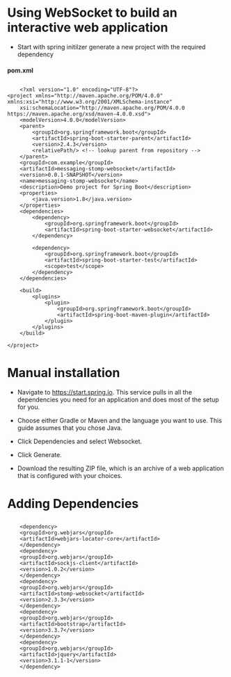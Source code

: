 # Using WebSocket to build an interactive web application
* Start with spring initilzer  generate a new project with the required dependency

#### pom.xml


## 
        <?xml version="1.0" encoding="UTF-8"?>
    <project xmlns="http://maven.apache.org/POM/4.0.0" xmlns:xsi="http://www.w3.org/2001/XMLSchema-instance"
        xsi:schemaLocation="http://maven.apache.org/POM/4.0.0 https://maven.apache.org/xsd/maven-4.0.0.xsd">
        <modelVersion>4.0.0</modelVersion>
        <parent>
            <groupId>org.springframework.boot</groupId>
            <artifactId>spring-boot-starter-parent</artifactId>
            <version>2.4.3</version>
            <relativePath/> <!-- lookup parent from repository -->
        </parent>
        <groupId>com.example</groupId>
        <artifactId>messaging-stomp-websocket</artifactId>
        <version>0.0.1-SNAPSHOT</version>
        <name>messaging-stomp-websocket</name>
        <description>Demo project for Spring Boot</description>
        <properties>
            <java.version>1.8</java.version>
        </properties>
        <dependencies>
            <dependency>
                <groupId>org.springframework.boot</groupId>
                <artifactId>spring-boot-starter-websocket</artifactId>
            </dependency>

            <dependency>
                <groupId>org.springframework.boot</groupId>
                <artifactId>spring-boot-starter-test</artifactId>
                <scope>test</scope>
            </dependency>
        </dependencies>

        <build>
            <plugins>
                <plugin>
                    <groupId>org.springframework.boot</groupId>
                    <artifactId>spring-boot-maven-plugin</artifactId>
                </plugin>
            </plugins>
        </build>

    </project>
##


# Manual installation 
* Navigate to https://start.spring.io. This service pulls in all the dependencies you need for an application and does most of the setup for you.

* Choose either Gradle or Maven and the language you want to use. This guide assumes that you chose Java.

* Click Dependencies and select Websocket.

* Click Generate.

* Download the resulting ZIP file, which is an archive of a web application that is configured with your choices.


# Adding Dependencies

##
        <dependency>
        <groupId>org.webjars</groupId>
        <artifactId>webjars-locator-core</artifactId>
        </dependency>
        <dependency>
        <groupId>org.webjars</groupId>
        <artifactId>sockjs-client</artifactId>
        <version>1.0.2</version>
        </dependency>
        <dependency>
        <groupId>org.webjars</groupId>
        <artifactId>stomp-websocket</artifactId>
        <version>2.3.3</version>
        </dependency>
        <dependency>
        <groupId>org.webjars</groupId>
        <artifactId>bootstrap</artifactId>
        <version>3.3.7</version>
        </dependency>
        <dependency>
        <groupId>org.webjars</groupId>
        <artifactId>jquery</artifactId>
        <version>3.1.1-1</version>
        </dependency>
##


